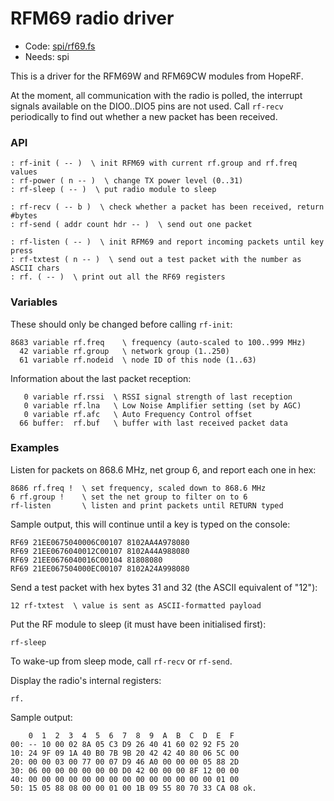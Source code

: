 # RFM69 radio driver

[code]: spi/rf69.fs (spi)
* Code: <a href="https://github.com/jeelabs/embello/tree/master/explore/1608-forth/flib/spi/rf69.fs">spi/rf69.fs</a>
* Needs: spi

This is a driver for the RFM69W and RFM69CW modules from HopeRF.

At the moment, all communication with the radio is polled, the interrupt signals
available on the DIO0..DIO5 pins are not used. Call `rf-recv` periodically to
find out whether a new packet has been received.

### API

[defs]: <> (rf-init rf-power rf-sleep)
```
: rf-init ( -- )  \ init RFM69 with current rf.group and rf.freq values
: rf-power ( n -- )  \ change TX power level (0..31)
: rf-sleep ( -- )  \ put radio module to sleep
```

[defs]: <> (rf-recv rf-send)
```
: rf-recv ( -- b )  \ check whether a packet has been received, return #bytes
: rf-send ( addr count hdr -- )  \ send out one packet
```

[defs]: <> (rf-listen rf-txtest rf.)
```
: rf-listen ( -- )  \ init RFM69 and report incoming packets until key press
: rf-txtest ( n -- )  \ send out a test packet with the number as ASCII chars
: rf. ( -- )  \ print out all the RF69 registers
```

### Variables

These should only be changed before calling `rf-init`:

[defs]: <> (rf.freq rf.group rf.nodeid)
```
8683 variable rf.freq    \ frequency (auto-scaled to 100..999 MHz)
  42 variable rf.group   \ network group (1..250)
  61 variable rf.nodeid  \ node ID of this node (1..63)
```

Information about the last packet reception:

[defs]: <> (rf.rssi rf.lna rf.afc rf.buf)
```
   0 variable rf.rssi  \ RSSI signal strength of last reception
   0 variable rf.lna   \ Low Noise Amplifier setting (set by AGC)
   0 variable rf.afc   \ Auto Frequency Control offset
  66 buffer:  rf.buf   \ buffer with last received packet data
```

### Examples

Listen for packets on 868.6 MHz, net group 6, and report each one in hex:

    8686 rf.freq !  \ set frequency, scaled down to 868.6 MHz
    6 rf.group !    \ set the net group to filter on to 6
    rf-listen       \ listen and print packets until RETURN typed

Sample output, this will continue until a key is typed on the console:

    RF69 21EE0675040006C00107 8102AA4A978080
    RF69 21EE0676040012C00107 8102A44A988080
    RF69 21EE0676040016C00104 81808080
    RF69 21EE067504000EC00107 8102A24A998080

Send a test packet with hex bytes 31 and 32 (the ASCII equivalent of "12"):

    12 rf-txtest  \ value is sent as ASCII-formatted payload

Put the RF module to sleep (it must have been initialised first):

    rf-sleep

To wake-up from sleep mode, call `rf-recv` or `rf-send`.

Display the radio's internal registers:

    rf.

Sample output:

        0  1  2  3  4  5  6  7  8  9  A  B  C  D  E  F
    00: -- 10 00 02 8A 05 C3 D9 26 40 41 60 02 92 F5 20
    10: 24 9F 09 1A 40 B0 7B 9B 20 42 42 40 80 06 5C 00
    20: 00 00 03 00 77 00 07 D9 46 A0 00 00 00 05 88 2D
    30: 06 00 00 00 00 00 00 D0 42 00 00 00 8F 12 00 00
    40: 00 00 00 00 00 00 00 00 00 00 00 00 00 00 01 00
    50: 15 05 88 08 00 00 01 00 1B 09 55 80 70 33 CA 08 ok.
